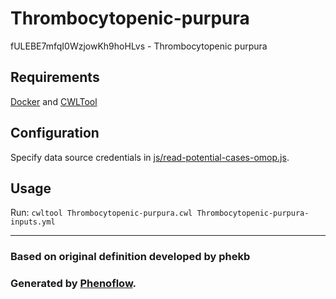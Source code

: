 # Thrombocytopenic-purpura

fULEBE7mfqI0WzjowKh9hoHLvs - Thrombocytopenic purpura

## Requirements

[Docker](https://docs.docker.com/install/) and [CWLTool](https://github.com/common-workflow-language/cwltool#install)

## Configuration

Specify data source credentials in [js/read-potential-cases-omop.js](js/read-potential-cases-omop.js).

## Usage

Run: `cwltool Thrombocytopenic-purpura.cwl Thrombocytopenic-purpura-inputs.yml`

***

### Based on original definition developed by phekb
### Generated by [Phenoflow](https://kclhi.org/phenoflow).

